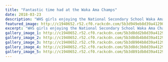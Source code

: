 ```yaml
---
title: "Fantastic time had at the Waka Ama Champs"
date: 2018-03-23
description: "WHS girls enjoying the National Secondary School Waka Ama Championships 2018..."
featured_image: http://c1940652.r52.cf0.rackcdn.com/5b3d949eb8d39a4129000144/29572803_10204223299098948_310-950758593896745075_n.gif
excerpt: "WHS girls enjoying the National Secondary School Waka Ama Championships 2018."
gallery_image_1: http://c1940652.r52.cf0.rackcdn.com/5b3d8dd2b8d39a412900013e/29511209_10204223151415256_6755935853269863574_n.jpg
gallery_image_2: http://c1940652.r52.cf0.rackcdn.com/5b3d8db4b8d39a412900013a/29497649_10204223299378955_3946649586253265715_n.jpg
gallery_image_3: http://c1940652.r52.cf0.rackcdn.com/5b3d8904b8d39a4129000132/29572803_10204223299098948_950758593896745075_n.jpg
gallery_image_4: http://c1940652.r52.cf0.rackcdn.com/5b3d8dc3b8d39a412900013c/29513175_10204223299058947_5434774069273529288_n.jpg
gallery_image_5: http://c1940652.r52.cf0.rackcdn.com/5b3d891db8d39a4129000134/29496838_10204223151575260_1818782663643659607_n.jpg
---
```

